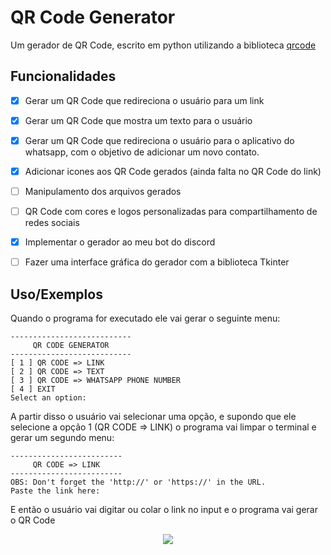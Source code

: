 
# QR Code Generator

Um gerador de QR Code, escrito em python utilizando a biblioteca [qrcode](https://pypi.org/project/qrcode/)


## Funcionalidades

- [X]  Gerar um QR Code que redireciona o usuário para um link
- [X]  Gerar um QR Code que mostra um texto para o usuário
- [X]  Gerar um     QR Code que redireciona o usuário para o aplicativo do whatsapp, com o objetivo de adicionar um novo contato.
- [X]  Adicionar icones aos QR Code gerados (ainda falta no QR Code do link)
- [ ]  Manipulamento dos arquivos gerados
- [ ]  QR Code com cores e logos personalizadas para compartilhamento de redes sociais
- [X]  Implementar o gerador ao meu bot do discord
- [ ]  Fazer uma interface gráfica do gerador com a biblioteca Tkinter


## Uso/Exemplos

Quando o programa for executado ele vai gerar o seguinte menu:

```
---------------------------
     QR CODE GENERATOR
---------------------------
[ 1 ] QR CODE => LINK
[ 2 ] QR CODE => TEXT
[ 3 ] QR CODE => WHATSAPP PHONE NUMBER
[ 4 ] EXIT
Select an option:
```
A partir disso o usuário vai selecionar uma opção, e supondo que ele selecione a opção 1 (QR CODE => LINK) o programa vai limpar o terminal e gerar um segundo menu:
```
-------------------------
     QR CODE => LINK     
-------------------------
OBS: Don't forget the 'http://' or 'https://' in the URL.
Paste the link here:
```
E então o usuário vai digitar ou colar o link no input e o programa vai gerar o QR Code
<br>
<p align="center">
     <img src="https://i.postimg.cc/JnBVmq6V/QRcode-Link.png)](https://postimg.cc/jwKk4zYZ" />
</p>


